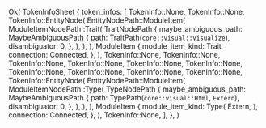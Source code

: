 Ok(
    TokenInfoSheet {
        token_infos: [
            TokenInfo::None,
            TokenInfo::None,
            TokenInfo::EntityNode(
                EntityNodePath::ModuleItem(
                    ModuleItemNodePath::Trait(
                        TraitNodePath {
                            maybe_ambiguous_path: MaybeAmbiguousPath {
                                path: TraitPath(`core::visual::Visualize`),
                                disambiguator: 0,
                            },
                        },
                    ),
                ),
                ModuleItem {
                    module_item_kind: Trait,
                    connection: Connected,
                },
            ),
            TokenInfo::None,
            TokenInfo::None,
            TokenInfo::None,
            TokenInfo::None,
            TokenInfo::None,
            TokenInfo::None,
            TokenInfo::None,
            TokenInfo::None,
            TokenInfo::None,
            TokenInfo::None,
            TokenInfo::EntityNode(
                EntityNodePath::ModuleItem(
                    ModuleItemNodePath::Type(
                        TypeNodePath {
                            maybe_ambiguous_path: MaybeAmbiguousPath {
                                path: TypePath(`core::visual::Html`, `Extern`),
                                disambiguator: 0,
                            },
                        },
                    ),
                ),
                ModuleItem {
                    module_item_kind: Type(
                        Extern,
                    ),
                    connection: Connected,
                },
            ),
            TokenInfo::None,
        ],
    },
)